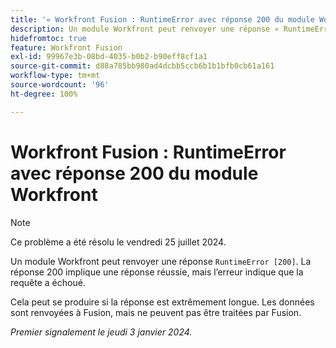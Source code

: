 ```yaml
---
title: '« Workfront Fusion : RuntimeError avec réponse 200 du module Workfront »'
description: Un module Workfront peut renvoyer une réponse « RuntimeError [200] ». La réponse 200 implique une réponse réussie, mais l’erreur indique que la requête a échoué.
hidefromtoc: true
feature: Workfront Fusion
exl-id: 99967e3b-08bd-4035-b0b2-b90eff8cf1a1
source-git-commit: d88a785bb980ad4dcbb5ccb6b1b1bfb0cb61a161
workflow-type: tm+mt
source-wordcount: '96'
ht-degree: 100%

---
```


# Workfront Fusion : RuntimeError avec réponse 200 du module Workfront

>[!NOTE]
>
>Ce problème a été résolu le vendredi 25 juillet 2024.

Un module Workfront peut renvoyer une réponse `RuntimeError [200]`. La réponse 200 implique une réponse réussie, mais l’erreur indique que la requête a échoué.

Cela peut se produire si la réponse est extrêmement longue. Les données sont renvoyées à Fusion, mais ne peuvent pas être traitées par Fusion.

_Premier signalement le jeudi 3 janvier 2024._
